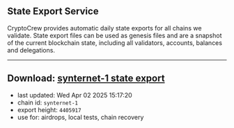 ## State Export Service
CryptoCrew provides automatic daily state exports for all chains we validate. State export files can be used as genesis files and are a snapshot of the current blockchain state, including all validators, accounts, balances and delegations.

---
**Download: [synternet-1 state export](https://dl-eu2.ccvalidators.com/SERVICE/synternet/synternet-1_export_4405917.json)**
---

- last updated: Wed Apr 02 2025 15:17:20
- chain id: `synternet-1`
- export height: `4405917`
- use for: airdrops, local tests, chain recovery
